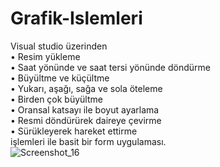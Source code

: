 # Grafik-Islemleri
Visual studio üzerinden   
•	Resim yükleme  
•	Saat yönünde ve saat tersi yönünde döndürme  
•	Büyültme ve küçültme  
•	Yukarı, aşağı, sağa ve sola öteleme  
•	Birden çok büyültme  
•	Oransal katsayı ile boyut ayarlama  
• Resmi döndürürek daireye çevirme  
•	Sürükleyerek hareket ettirme  
işlemleri ile basit bir form uygulaması.  
![Screenshot_16](https://user-images.githubusercontent.com/50452706/66405365-b2a49a00-e9f2-11e9-94e6-171b30e7fb80.png)
